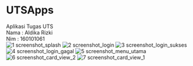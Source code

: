 # UTSApps
Aplikasi Tugas UTS </br>
Nama : Aldika Rizki</br>
Nim : 160101061 </br>
![1 screenshot_splash](https://user-images.githubusercontent.com/42840596/46497348-83d66f80-c844-11e8-9767-e01b0df8030c.png)
![2 screenshot_login](https://user-images.githubusercontent.com/42840596/46497349-846f0600-c844-11e8-95a8-87e069e98fde.png)
![3 screenshot_login_sukses](https://user-images.githubusercontent.com/42840596/46497350-846f0600-c844-11e8-9eb9-598966b1d23b.png)
![4 screenshot_login_gagal](https://user-images.githubusercontent.com/42840596/46497353-85079c80-c844-11e8-92a6-e09927ff75b7.png)
![5 screenshot_menu_utama](https://user-images.githubusercontent.com/42840596/46497356-85079c80-c844-11e8-991b-c671d97d6d1f.png)
![6 screenshot_card_view_2](https://user-images.githubusercontent.com/42840596/46497357-85a03300-c844-11e8-9e3e-9a5e7690103b.png)
![7 screenshot_card_view_1](https://user-images.githubusercontent.com/42840596/46497358-85a03300-c844-11e8-9cf3-e40d0c98905f.png)

